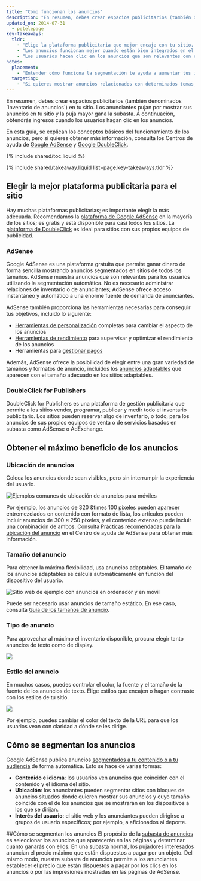 ```yaml
---
title: "Cómo funcionan los anuncios"
description: "En resumen, debes crear espacios publicitarios (también denominados `inventario de anuncios`) en tu sitio. Los anunciantes pujan por mostrar sus anuncios en tu sitio y la puja mayor gana la subasta. A continuación, obtendrás ingresos cuando los usuarios hagan clic en los anuncios."
updated_on: 2014-07-31
  - petelepage
key-takeaways:
  tldr: 
    - "Elige la plataforma publicitaria que mejor encaje con tu sitio. Recomendamos la plataforma <a href='http://www.google.com/adsense/start/'>AdSense</a> para la mayoría de los sitios, y la <a href='http://www.google.com/doubleclick/publishers/'>plataforma DoubleClick</a> para sitios con sus propios equipos publicitarios."
    - "Los anuncios funcionan mejor cuando están bien integrados en el sitio; es decir, cuando el color, el contenido, el tamaño y la ubicación de los anuncios mejora la experiencia del usuario."
    - "Los usuarios hacen clic en los anuncios que son relevantes con respecto al contenido que buscan. Por eso, si entiendes cómo funciona la segmentación de anuncios, podrás aumentar tus ingresos."
notes:
  placement:
    - "Entender cómo funciona la segmentación te ayuda a aumentar tus ingresos."
  targeting:
    - "Si quieres mostrar anuncios relacionados con determinados temas, incluye oraciones y párrafos completos sobre estos temas."
---
```


<p class="intro">
  En resumen, debes crear espacios publicitarios (también denominados `inventario de anuncios`) en tu sitio. Los anunciantes pujan por mostrar sus anuncios en tu sitio y la puja mayor gana la subasta. A continuación, obtendrás ingresos cuando los usuarios hagan clic en los anuncios.
</p>

En esta guía, se explican los conceptos básicos del funcionamiento de los anuncios, pero si quieres obtener más información, consulta los Centros de ayuda de <a href="https://support.google.com/adsense/answer/181947">Google AdSense</a> y <a href="https://support.google.com/dfp_sb/?utm_medium=et&utm_source=dfp_sb_support_tab&utm_campaign=dfp_sb#topic=13148">Google DoubleClick</a>.

{% include shared/toc.liquid %}

{% include shared/takeaway.liquid list=page.key-takeaways.tldr %}

## Elegir la mejor plataforma publicitaria para el sitio

Hay muchas plataformas publicitarias; es importante elegir la más adecuada. Recomendamos la [plataforma de Google AdSense](http://www.google.com/adsense/start/) en la mayoría de los sitios; es gratis y está disponible para casi todos los sitios. La [plataforma de DoubleClick](https://www.google.com/doubleclick/publishers/) es ideal para sitios con sus propios equipos de publicidad.

### AdSense

Google AdSense es una plataforma gratuita que permite ganar dinero de forma sencilla mostrando anuncios segmentados en sitios de todos los tamaños. AdSense muestra anuncios que son relevantes para los usuarios utilizando la segmentación automática.  No es necesario administrar relaciones de inventario o de anunciantes; AdSense ofrece acceso instantáneo y automático a una enorme fuente de demanda de anunciantes.

AdSense también proporciona las herramientas necesarias para conseguir tus objetivos, incluido lo siguiente:

* [Herramientas de personalización](https://support.google.com/adsense/answer/160374) completas para cambiar el aspecto de los anuncios
* [Herramientas de rendimiento](https://support.google.com/adsense/answer/2973289) para supervisar y optimizar el rendimiento de los anuncios
* Herramientas para [gestionar pagos](https://support.google.com/adsense/answer/2569265)

Además, AdSense ofrece la posibilidad de elegir entre una gran variedad de tamaños y formatos de anuncio, incluidos los [anuncios adaptables](https://support.google.com/adsense/answer/3213689) que aparecen con el tamaño adecuado en los sitios adaptables.


### DoubleClick for Publishers

DoubleClick for Publishers es una plataforma de gestión publicitaria que permite a los sitios vender, programar, publicar y medir todo el inventario publicitario. Los sitios pueden reservar algo de inventario, o todo, para los anuncios de sus propios equipos de venta o de servicios basados en subasta como AdSense o AdExchange.

## Obtener el máximo beneficio de los anuncios

### Ubicación de anuncios
Coloca los anuncios donde sean visibles, pero sin interrumpir la experiencia del usuario. 

<img src="images/mobile_ads_placement.png" alt="Ejemplos comunes de ubicación de anuncios para móviles">

Por ejemplo, los anuncios de 320 &times 100 píxeles pueden aparecer entremezclados en contenido con formato de lista, los artículos pueden incluir anuncios de 300 &times; 250 píxeles, y el contenido extenso puede incluir una combinación de ambos.  Consulta [Prácticas recomendadas para la ubicación del anuncio](https://support.google.com/adsense/answer/1282097) en el Centro de ayuda de AdSense para obtener más información. 

### Tamaño del anuncio
Para obtener la máxima flexibilidad, usa anuncios adaptables. El tamaño de los anuncios adaptables se calcula automáticamente en función del dispositivo del usuario. 

<img src="images/ad-ss-600.png" 
  srcset="images/ad-ss-1200.png 1200w, 
          images/ad-ss-900.png 900w,
          images/ad-ss-600.png 600w, 
          images/ad-ss-300.png 300w" 
  alt="Sitio web de ejemplo con anuncios en ordenador y en móvil">

Puede ser necesario usar anuncios de tamaño estático. En ese caso, consulta [Guía de los tamaños de anuncio](https://support.google.com/adsense/answer/6002621).


### Tipo de anuncio
Para aprovechar al máximo el inventario disponible, procura elegir tanto anuncios de texto como de display.

<img src="images/mobileimage.png">

### Estilo del anuncio
En muchos casos, puedes controlar el color, la fuente y el tamaño de la fuente de los anuncios de texto. Elige estilos que encajen o hagan contraste con los estilos de tu sitio. 

<img src="images/mobiletext_withcolor.png">

Por ejemplo, puedes cambiar el color del texto de la URL para que los usuarios vean con claridad a dónde se les dirige.


## Cómo se segmentan los anuncios
Google AdSense publica anuncios [segmentados a tu contenido o a tu audiencia](https://support.google.com/adsense/answer/9713) de forma automática.
Esto se hace de varias formas:

* **Contenido e idioma**: los usuarios ven anuncios que coinciden con el contenido y el idioma del sitio.
* **Ubicación**: los anunciantes pueden segmentar sitios con bloques de anuncios situados donde quieren mostrar sus anuncios y cuyo tamaño coincide con el de los anuncios que se mostrarán en los dispositivos a los que se dirijan.
* **Interés del usuario**: el sitio web y los anunciantes pueden dirigirse a grupos de usuario específicos; por ejemplo, a aficionados al deporte.


##Cómo se segmentan los anuncios
El propósito de la [subasta de anuncios](https://support.google.com/adsense/answer/160525) es seleccionar los anuncios que aparecerán en las páginas y determinar cuánto ganarás con ellos. En una subasta normal, los pujadores interesados anuncian el precio máximo que están dispuestos a pagar por un objeto. Del mismo modo, nuestra subasta de anuncios permite a los anunciantes establecer el precio que están dispuestos a pagar por los clics en los anuncios o por las impresiones mostradas en las páginas de AdSense.


